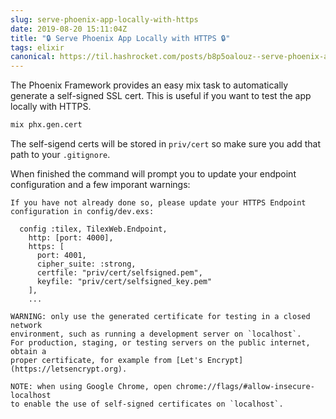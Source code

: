 ```yaml
---
slug: serve-phoenix-app-locally-with-https
date: 2019-08-20 15:11:04Z
title: "🔒 Serve Phoenix App Locally with HTTPS 🔒"
tags: elixir
canonical: https://til.hashrocket.com/posts/b8p5oalouz--serve-phoenix-app-locally-with-https-
---
```



The Phoenix Framework provides an easy mix task to automatically generate a self-signed SSL cert. This is useful if you want to test the app locally with HTTPS.

```bash
mix phx.gen.cert
```

The self-sigend certs will be stored in `priv/cert`	so make sure you add that path to your `.gitignore`.

When finished the command will prompt you to update your endpoint configuration and a few imporant warnings:

```
If you have not already done so, please update your HTTPS Endpoint
configuration in config/dev.exs:

  config :tilex, TilexWeb.Endpoint,
    http: [port: 4000],
    https: [
      port: 4001,
      cipher_suite: :strong,
      certfile: "priv/cert/selfsigned.pem",
      keyfile: "priv/cert/selfsigned_key.pem"
    ],
    ...

WARNING: only use the generated certificate for testing in a closed network
environment, such as running a development server on `localhost`.
For production, staging, or testing servers on the public internet, obtain a
proper certificate, for example from [Let's Encrypt](https://letsencrypt.org).

NOTE: when using Google Chrome, open chrome://flags/#allow-insecure-localhost
to enable the use of self-signed certificates on `localhost`.
```
